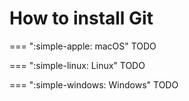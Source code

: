 
# How to install Git

=== ":simple-apple: macOS"
    TODO

=== ":simple-linux: Linux"
    TODO

=== ":simple-windows: Windows"
    TODO
